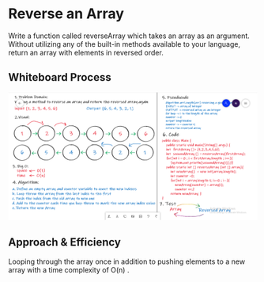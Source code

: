 # Reverse an Array
Write a function called reverseArray which takes an array as an argument. Without utilizing any of the built-in methods available to your language, return an array with elements in reversed order.
## Whiteboard Process
![READ01](./challange01.PNG)

## Approach & Efficiency
Looping through the array once in addition to pushing elements to a new array with a time complexity of O(n) .

